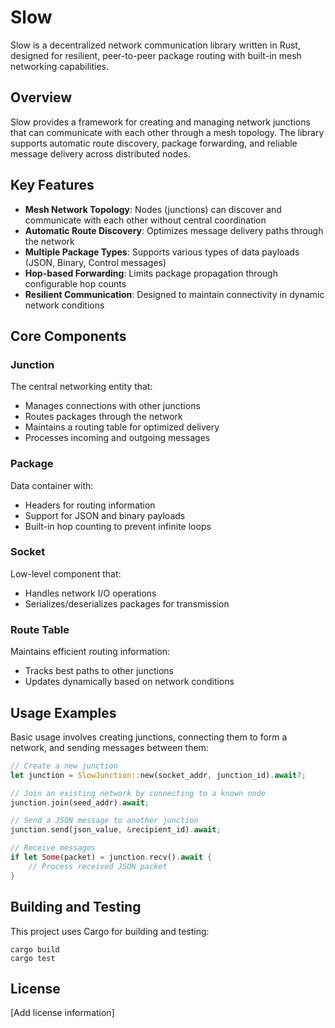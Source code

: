 # Slow

Slow is a decentralized network communication library written in Rust, designed for resilient, peer-to-peer package routing with built-in mesh networking capabilities.

## Overview

Slow provides a framework for creating and managing network junctions that can communicate with each other through a mesh topology. The library supports automatic route discovery, package forwarding, and reliable message delivery across distributed nodes.

## Key Features

- **Mesh Network Topology**: Nodes (junctions) can discover and communicate with each other without central coordination
- **Automatic Route Discovery**: Optimizes message delivery paths through the network
- **Multiple Package Types**: Supports various types of data payloads (JSON, Binary, Control messages)
- **Hop-based Forwarding**: Limits package propagation through configurable hop counts
- **Resilient Communication**: Designed to maintain connectivity in dynamic network conditions

## Core Components

### Junction

The central networking entity that:
- Manages connections with other junctions
- Routes packages through the network
- Maintains a routing table for optimized delivery
- Processes incoming and outgoing messages

### Package

Data container with:
- Headers for routing information
- Support for JSON and binary payloads
- Built-in hop counting to prevent infinite loops

### Socket

Low-level component that:
- Handles network I/O operations
- Serializes/deserializes packages for transmission

### Route Table

Maintains efficient routing information:
- Tracks best paths to other junctions
- Updates dynamically based on network conditions

## Usage Examples

Basic usage involves creating junctions, connecting them to form a network, and sending messages between them:

```rust
// Create a new junction
let junction = SlowJunction::new(socket_addr, junction_id).await?;

// Join an existing network by connecting to a known node
junction.join(seed_addr).await;

// Send a JSON message to another junction
junction.send(json_value, &recipient_id).await;

// Receive messages
if let Some(packet) = junction.recv().await {
    // Process received JSON packet
}
```

## Building and Testing

This project uses Cargo for building and testing:

```
cargo build
cargo test
```

## License

[Add license information]
